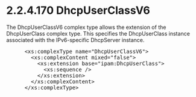 <html dir="LTR" xmlns:mshelp="http://msdn.microsoft.com/mshelp" xmlns:ddue="http://ddue.schemas.microsoft.com/authoring/2003/5" xmlns:xlink="http://www.w3.org/1999/xlink" xmlns:tool="http://www.microsoft.com/tooltip">
 <body>
 <div id="header">
 <h1 class="heading">2.2.4.170 DhcpUserClassV6</h1>
 </div>
 <div id="mainSection">
 <div id="mainBody">
 <div id="allHistory" class="saveHistory"></div>
 <div id="sectionSection0" class="section" name="collapseableSection">
 

<p>The DhcpUserClassV6 complex type allows the extension of the
DhcpUserClass complex type. This specifies the DhcpUserClass instance
associated with the IPv6-specific DhcpServer instance.</p>

<dl>
<dd>
<div><pre> &lt;xs:complexType name=&quot;DhcpUserClassV6&quot;&gt;
   &lt;xs:complexContent mixed=&quot;false&quot;&gt;
     &lt;xs:extension base=&quot;ipam:DhcpUserClass&quot;&gt;
       &lt;xs:sequence /&gt;
     &lt;/xs:extension&gt;
   &lt;/xs:complexContent&gt;
 &lt;/xs:complexType&gt;
</pre></div>
</dd></dl>


 </div>
 </div>
 </div>
 </body>
</html>